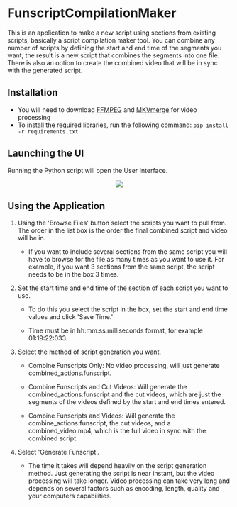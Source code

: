 # FunscriptCompilationMaker

This is an application to make a new script using sections from existing scripts, basically a script compilation maker tool. You can combine any number of scripts by defining the start and end time of the segments you want, the result is a new script that combines the segments into one file. There is also an option to create the combined video that will be in sync with the generated script.

## Installation
* You will need to download [FFMPEG](https://www.ffmpeg.org/download.html) and [MKVmerge](https://mkvtoolnix.download/downloads.html) for video processing
* To install the required libraries, run the following command: `pip install -r requirements.txt`

## Launching the UI
Running the Python script will open the User Interface.

<p align="center">
  <img src="https://github.com/user-attachments/assets/f6e3e12f-e3c9-4c5d-a237-105b11795f05" />
</p>

## Using the Application

1. Using the 'Browse Files' button select the scripts you want to pull from. The order in the list box is the order the final combined script and video will be in.

   * If you want to include several sections from the same script you will have to browse for the file as many times as you want to use it. For example, if you want 3 sections from the same script, the script needs to be in the box 3 times.

2. Set the start time and end time of the section of each script you want to use.

   * To do this you select the script in the box, set the start and end time values and click 'Save Time.'

   * Time must be in hh:mm:ss:milliseconds format, for example 01:19:22:033.

3. Select the method of script generation you want.

   * Combine Funscripts Only: No video processing, will just generate combined_actions.funscript.

   * Combine Funscripts and Cut Videos: Will generate the combined_actions.funscript and the cut videos, which are just the segments of the videos defined by the start and end times entered.

   * Combine Funscripts and Videos: Will generate the combine_actions.funscript, the cut videos, and a combined_video.mp4, which is the full video in sync with the combined script.

4. Select 'Generate Funscript'.

   * The time it takes will depend heavily on the script generation method. Just generating the script is near instant, but the video processing will take longer. Video processing can take very long and depends on several factors such as encoding, length, quality and your computers capabilities.
